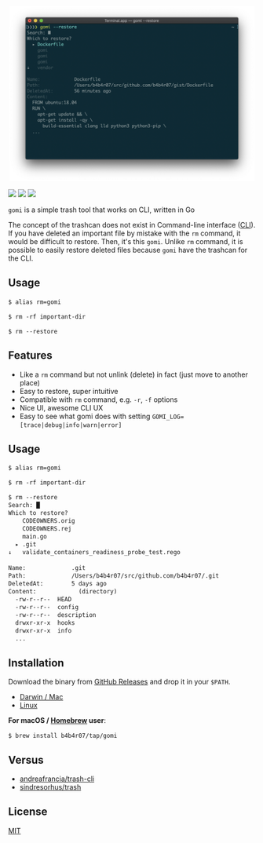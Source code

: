 <p align="center">
  <img src="./docs/screenshot.png" width="500" alt="gomi">
</p>

[![](http://img.shields.io/github/release/b4b4r07/gomi.svg?style=flat)][release] [![](http://img.shields.io/badge/license-MIT-blue.svg?style=flat)][license] [![](https://github.com/b4b4r07/gomi/workflows/release/badge.svg)](https://github.com/b4b4r07/gomi/releases)

`gomi` is a simple trash tool that works on CLI, written in Go

The concept of the trashcan does not exist in Command-line interface ([CLI](http://en.wikipedia.org/wiki/Command-line_interface)). If you have deleted an important file by mistake with the `rm` command, it would be difficult to restore. Then, it's this `gomi`. Unlike `rm` command, it is possible to easily restore deleted files because `gomi` have the trashcan for the CLI.

## Usage

```console
$ alias rm=gomi
```
```console
$ rm -rf important-dir
```
```console
$ rm --restore
```

## Features

- Like a `rm` command but not unlink (delete) in fact (just move to another place)
- Easy to restore, super intuitive
- Compatible with `rm` command, e.g. `-r`, `-f` options
- Nice UI, awesome CLI UX
- Easy to see what gomi does with setting `GOMI_LOG=[trace|debug|info|warn|error]`

## Usage

```console
$ alias rm=gomi
```
```console
$ rm -rf important-dir
```
```console
$ rm --restore
Search: █
Which to restore?
    CODEOWNERS.orig
    CODEOWNERS.rej
    main.go
  ▸ .git
↓   validate_containers_readiness_probe_test.rego

Name:             .git
Path:             /Users/b4b4r07/src/github.com/b4b4r07/.git
DeletedAt:        5 days ago
Content:            (directory)
  -rw-r--r--  HEAD
  -rw-r--r--  config
  -rw-r--r--  description
  drwxr-xr-x  hooks
  drwxr-xr-x  info
  ...
```

## Installation

Download the binary from [GitHub Releases][release] and drop it in your `$PATH`.

- [Darwin / Mac][release]
- [Linux][release]

**For macOS / [Homebrew](https://brew.sh/) user**:

```console
$ brew install b4b4r07/tap/gomi
```

## Versus

- [andreafrancia/trash-cli](https://github.com/andreafrancia/trash-cli)
- [sindresorhus/trash](https://github.com/sindresorhus/trash)

## License

[MIT][license]

[release]: https://github.com/b4b4r07/gomi/releases/latest
[license]: https://b4b4r07.mit-license.org
